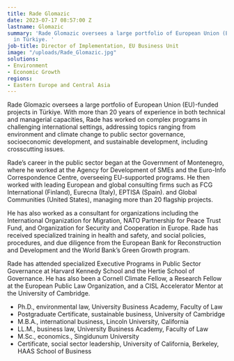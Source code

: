 ```yaml
---
title: Rade Glomazic
date: 2023-07-17 08:57:00 Z
lastname: Glomazic
summary: 'Rade Glomazic oversees a large portfolio of European Union (EU)-funded projects
  in Türkiye. '
job-title: Director of Implementation, EU Business Unit
image: "/uploads/Rade_Glomazic.jpg"
solutions:
- Environment
- Economic Growth
regions:
- Eastern Europe and Central Asia
---
```


Rade Glomazic oversees a large portfolio of European Union (EU)-funded projects in Türkiye. With more than 20 years of experience in both technical and managerial capacities, Rade has worked on complex programs in challenging international settings, addressing topics ranging from environment and climate change to public sector governance, socioeconomic development, and sustainable development, including crosscutting issues.
 
Rade’s career in the public sector began at the Government of Montenegro, where he worked at the Agency for Development of SMEs and the Euro-Info Correspondence Centre, overseeing EU-supported programs. He then worked with leading European and global consulting firms such as FCG International (Finland), Eurecna (Italy), EPTISA (Spain). and Global Communities (United States), managing more than 20 flagship projects.
 
He has also worked as a consultant for organizations including the International Organization for Migration, NATO Partnership for Peace Trust Fund, and Organization for Security and Cooperation in Europe. Rade has received specialized training in health and safety, and social policies, procedures, and due diligence from the European Bank for Reconstruction and Development and the World Bank’s Green Growth program.
 
Rade has attended specialized Executive Programs in Public Sector Governance at Harvard Kennedy School and the Hertie School of Governance. He has also been a Cornell Climate Fellow, a Research Fellow at the European Public Law Organization, and a CISL Accelerator Mentor at the University of Cambridge.
 
* Ph.D., environmental law, University Business Academy, Faculty of Law
* Postgraduate Certificate, sustainable business, University of Cambridge
* M.B.A., international business, Lincoln University, California
* LL.M., business law, University Business Academy, Faculty of Law
* M.Sc., economics., Singidunum University
* Certificate, social sector leadership, University of California, Berkeley, HAAS School of Business
